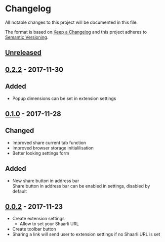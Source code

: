 # Changelog
All notable changes to this project will be documented in this file.

The format is based on [Keep a Changelog](http://keepachangelog.com/en/1.0.0/)
and this project adheres to [Semantic Versioning](http://semver.org/spec/v2.0.0.html).

## [Unreleased]

## [0.2.2][] - 2017-11-30

## Added
- Popup dimensions can be set in extension settings

## [0.1.0][] - 2017-11-28

## Changed
- Improved share current tab function
- Improved browser storage initialilisation
- Better looking settings form

## Added
- New share button in address bar       
  Share button in address bar can be enabled in settings, disabled by default

## [0.0.2][] - 2017-11-23
- Create extension settings
  - Allow to set your Shaarli URL
- Create toolbar button
- Sharing a link will send user to extension settings if no Shaarli URL is set

[Unreleased]: https://github.com/ikipatang/shaarli-web-extension/compare/v0.2.2...HEAD
[0.2.2]: https://github.com/ikipatang/shaarli-web-extension/compare/0.1.0...v0.2.2
[0.1.0]: https://github.com/ikipatang/shaarli-web-extension/compare/0.0.2...0.1.0
[0.0.2]: https://github.com/ikipatang/shaarli-web-extension/tree/0.0.2
